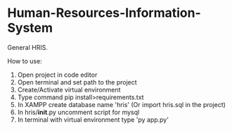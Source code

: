# Human-Resources-Information-System


General HRIS.

How to use:
1. Open project in code editor
2. Open terminal and set path to the project
3. Create/Activate virtual environment
3. Type command pip install>requirements.txt
4. In XAMPP create database name 'hris' (Or import hris.sql in the project)
5. In hris/__init__.py uncomment script for mysql
6. In terminal with virtual environment type 'py app.py'
